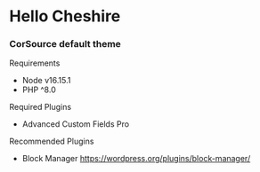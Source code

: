 
# Hello Cheshire

### CorSource default theme

Requirements
- Node v16.15.1
- PHP ^8.0

Required Plugins
- Advanced Custom Fields Pro

Recommended Plugins
- Block Manager https://wordpress.org/plugins/block-manager/